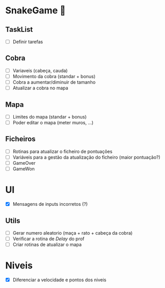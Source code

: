 # SnakeGame 🐍
## TaskList
- [ ] Definir tarefas

## Cobra
- [ ] Variaveis (cabeça, cauda)
- [ ] Movimento da cobra (standar + bonus)
- [ ] Cobra a aumentar/diminuir de tamanho 
- [ ] Atualizar a cobra no mapa

## Mapa
- [ ] Limites do mapa (standar + bonus)
- [ ] Poder editar o mapa (meter muros, ...)

## Ficheiros
- [ ] Rotinas para atualizar o ficheiro de pontuações
- [ ] Variáveis para a gestão da atualização do ficheiro (maior pontuação?)
- [ ] GameOver
- [ ] GameWon

# UI
- [x] Mensagens de inputs incorretos (?)

## Utils
- [ ] Gerar numero aleatorio (maça + rato + cabeça da cobra)
- [ ] Verificar a rotina de *Delay* do prof
- [ ] Criar rotinas de atualizar o mapa

# Niveis
- [x] Diferenciar a velocidade e pontos dos niveis
